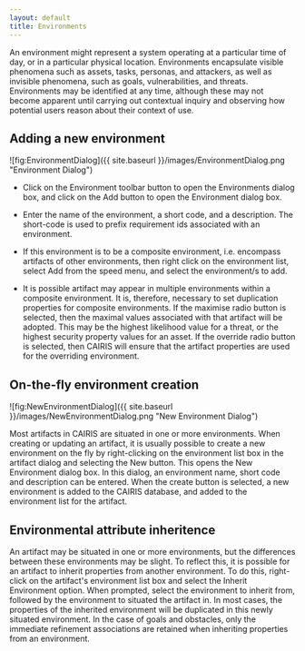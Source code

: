```yaml
---
layout: default
title: Environments
---
```


An environment might represent a system operating at a particular time of day, or in a particular physical location.  Environments encapsulate visible phenomena such as assets, tasks, personas, and attackers, as well as invisible phenomena, such as goals, vulnerabilities, and threats.  Environments may be identified at any time, although these may not become apparent until carrying out contextual inquiry and observing how potential users reason about their context of use.

## Adding a new environment ##

![fig:EnvironmentDialog]({{ site.baseurl }}/images/EnvironmentDialog.png "Environment Dialog")

* Click on the Environment toolbar button to open the Environments dialog box, and click on the Add button to open the Environment dialog box.

* Enter the name of the environment, a short code, and a description.  The short-code is used to prefix requirement ids associated with an environment.

* If this environment is to be a composite environment, i.e. encompass artifacts of other environments, then right click on the environment list, select Add from the speed menu, and select the environment/s to add.

* It is possible artifact may appear in multiple environments within a composite environment.  It is, therefore, necessary to set duplication properties for composite environments.  If the maximise radio button is selected, then the maximal values associated with that artifact will be adopted.  This may be the highest likelihood value for a threat, or the highest security property values for an asset. If the override radio button is selected, then CAIRIS will ensure that the artifact properties are used for the overriding environment.

## On-the-fly environment creation ##

![fig:NewEnvironmentDialog]({{ site.baseurl }}/images/NewEnvironmentDialog.png "New Environment Dialog")

Most artifacts in CAIRIS are situated in one or more environments.  When creating or updating an artifact, it is usually possible to create a new environment on the fly by right-clicking on the environment list box in the artifact dialog and selecting the New button.  This opens the New Environment dialog box.  In this dialog, an environment name, short code and description can be entered.  When the create button is selected, a new environment is added to the CAIRIS database, and added to the environment list for the artifact.

## Environmental attribute inheritence ##

An artifact may be situated in one or more environments, but the differences between these environments may be slight.  To reflect this, it is possible for an artifact to inherit properties from another environment.  To do this, right-click on the artifact's environment list box and select the Inherit Environment option.  When prompted, select the environment to inherit from, followed by the environment to situated the artifact in.  In most cases, the properties of the inherited environment will be duplicated in this newly situated environment.  In the case of goals and obstacles, only the immediate refinement associations are retained when inheriting properties from an environment.
